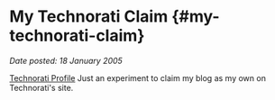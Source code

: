 # My Technorati Claim {#my-technorati-claim}

_Date posted: 18 January 2005_

[Technorati Profile](http://www.technorati.com/claim/w5xk4w9g) Just an experiment to claim my blog as my own on Technorati's site.